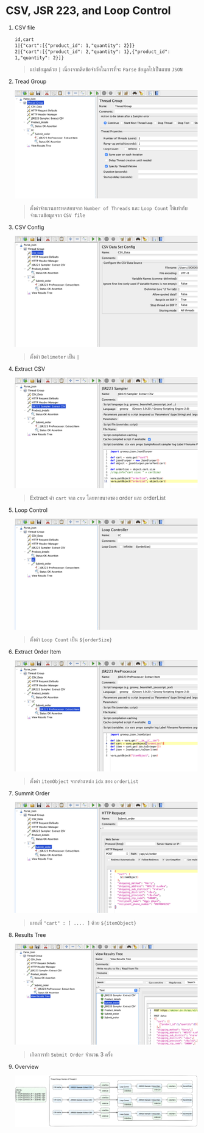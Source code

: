 # CSV, JSR 223, and Loop Control

1. CSV file

   ```csv
   id,cart
   1|{"cart":[{"product_id": 1,"quantity": 2}]}
   2|{"cart":[{"product_id": 2,"quantity": 1},{"product_id": 1,"quantity": 2}]}
   ```

   > แบ่งข้อมูลด้วย `|` เนื่องจากติดข้อจำกัดในการที่จะ `Parse` ข้อมูลไปเป็นแบบ `JSON`

2. Tread Group

   ![thread group](./images/jsr223-groovy/01-thread-group.png)

   > ตั้งค่าจำนวนการทดสอบจาก `Number of Threads` และ `Loop Count` ให้เท่ากับจำนวนข้อมูลจาก `CSV file`

3. CSV Config

   ![csv config](./images/jsr223-groovy/02-csv.png)

   > ตั้งค่า `Delimeter` เป็น `|`

4. Extract CSV

   ![extract csv](./images/jsr223-groovy/03-extract-csv.png)

   > Extract ค่า `cart` จาก `csv` โดยหาขนาดของ order และ orderList

5. Loop Control

   ![loop control](./images/jsr223-groovy/04-loop-control.png)

   > ตั้งค่า `Loop Count` เป็น `${orderSize}`

6. Extract Order Item

   ![extract order item](./images/jsr223-groovy/05-extract-item.png)

   > ตั้งค่า `itemObject` จากตำแหน่ง `idx` ของ `orderList`

7. Summit Order

   ![submit order](./images/jsr223-groovy/06-submit-order.png)

   > แทนที่ `"cart" : [ .... ]` ด้วย `${itemObject}`

8. Results Tree

   ![results tree](./images/jsr223-groovy/07-results-tree.png)

   > เกิดการทำ `Submit Order` จำนวน 3 ครั้ง

9. Overview

   ![overview](./images/jsr223-groovy/jsr223-and-csv.png)
